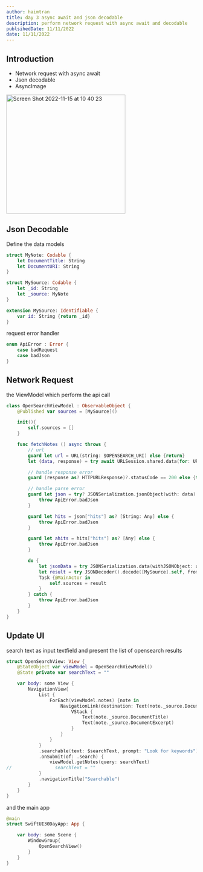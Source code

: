 ```yaml
---
author: haimtran
title: day 3 async await and json decodable
description: perform network request with async await and decodable
publsihedDate: 11/11/2022
date: 11/11/2022
---
```


## Introduction

- Network request with async await
- Json decodable
- AsyncImage


<img width="315" alt="Screen Shot 2022-11-15 at 10 40 23" src="https://user-images.githubusercontent.com/20411077/201821101-9e87df0c-4ae4-45ac-ac5d-277ab50a82af.png">


## Json Decodable

Define the data models

```swift
struct MyNote: Codable {
    let DocumentTitle: String
    let DocumentURI: String
}

struct MySource: Codable {
    let _id: String
    let _source: MyNote
}

extension MySource: Identifiable {
    var id: String {return _id}
}
```

request error handler

```swift
enum ApiError : Error {
    case badRequest
    case badJson
}
```

## Network Request

the ViewModel which perform the api call

```swift
class OpenSearchViewModel : ObservableObject {
    @Published var sources = [MySource]()

    init(){
        self.sources = []
    }

    func fetchNotes () async throws {
        // url
        guard let url = URL(string: $OPENSEARCH_URI) else {return}
        let (data, response) = try await URLSession.shared.data(for: URLRequest(url: url))

        // handle response error
        guard (response as? HTTPURLResponse)?.statusCode == 200 else {throw ApiError.badRequest}

        // handle parse error
        guard let json = try? JSONSerialization.jsonObject(with: data) as? [String: Any] else {
            throw ApiError.badJson
        }

        guard let hits = json["hits"] as? [String: Any] else {
            throw ApiError.badJson
        }

        guard let ahits = hits["hits"] as? [Any] else {
            throw ApiError.badJson
        }

        do {
            let jsonData = try JSONSerialization.data(withJSONObject: ahits, options: [])
            let result = try JSONDecoder().decode([MySource].self, from: jsonData)
            Task {@MainActor in
                self.sources = result
            }
        } catch {
            throw ApiError.badJson
        }
    }
}
```

## Update UI

search text as input textfield and present the list of opensearch results

```swift
struct OpenSearchView: View {
    @StateObject var viewModel = OpenSearchViewModel()
    @State private var searchText = ""

    var body: some View {
        NavigationView{
            List {
                ForEach(viewModel.notes) {note in
                    NavigationLink(destination: Text(note._source.DocumentExcerpt)) {
                        VStack {
                            Text(note._source.DocumentTitle)
                            Text(note._source.DocumentExcerpt)
                        }
                    }
                }
            }
            .searchable(text: $searchText, prompt: "Look for keywords")
            .onSubmit(of: .search) {
                viewModel.getNotes(query: searchText)
//                searchText = ""
            }
            .navigationTitle("Searchable")
        }
    }
}
```

and the main app

```swift
@main
struct SwiftUI30DayApp: App {

    var body: some Scene {
        WindowGroup{
            OpenSearchView()
        }
    }
}

```
